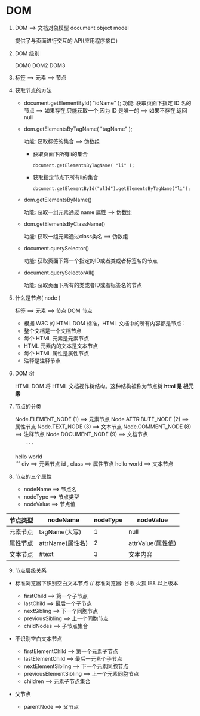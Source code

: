 # DOM

1. DOM ==> 文档对象模型 document object model

   提供了与页面进行交互的 API(应用程序接口)

2. DOM 级别

   DOM0 DOM2 DOM3

3. 标签 ==> 元素 ==> 节点

4. 获取节点的方法
   - document.getElementById( "idName" );
     功能: 获取页面下指定 ID 名的节点
     ==> 如果存在,只能获取一个,因为 ID 是唯一的
     ==> 如果不存在,返回 null


    - dom.getElementsByTagName( "tagName" );

    	功能: 获取标签的集合 ==> 伪数组

    	- 获取页面下所有li的集合
    		```
    		document.getElementsByTagName( "li" );
    		```
    	- 获取指定节点下所有li的集合
    		```
    		document.getElementById("ulId").getElementsByTagName("li");
    		```

    - dom.getElementsByName()

    	功能: 获取一组元素通过 name 属性 ==> 伪数组


    - dom.getElementsByClassName()

    	功能: 获取一组元素通过class类名 ==> 伪数组


    - document.querySelector()

    	功能: 获取页面下第一个指定的ID或者类或者标签名的节点


    - document.querySelectorAll()

    	功能: 获取页面下所有的类或者ID或者标签名的节点

5. 什么是节点( node )

   标签 ==> 元素 ==> 节点
   DOM 节点

   - 根据 W3C 的 HTML DOM 标准，HTML 文档中的所有内容都是节点：
   - 整个文档是一个文档节点
   - 每个 HTML 元素是元素节点
   - HTML 元素内的文本是文本节点
   - 每个 HTML 属性是属性节点
   - 注释是注释节点

6. DOM 树

   HTML DOM 将 HTML 文档视作树结构。这种结构被称为节点树
   **html 是 根元素**

7)  节点的分类

    Node.ELEMENT_NODE (1) ==> 元素节点
    Node.ATTRIBUTE_NODE (2) ==> 属性节点
    Node.TEXT_NODE (3) ==> 文本节点
    Node.COMMENT_NODE (8) ==> 注释节点
    Node.DOCUMENT_NODE (9) ==> 文档节点

        	```

     <div id="box" class="active">hello world</div>
    		```
     div ==> 元素节点   
    		id , class ==> 属性节点  
    		hello world ==> 文本节点

8. 节点的三个属性

   - nodeName ==> 节点名
   - nodeType ==> 节点类型
   - nodeValue ==> 节点值

| 节点类型 | nodeName         | nodeType | nodeValue         |
| -------- | ---------------- | -------- | ----------------- |
| 元素节点 | tagName(大写)    | 1        | null              |
| 属性节点 | attrName(属性名) | 2        | attrValue(属性值) |
| 文本节点 | #text            | 3        | 文本内容          |


9. 节点层级关系
- 标准浏览器下识别空白文本节点
   // 标准浏览器: 谷歌 火狐 IE8 以上版本
   - firstChild ==> 第一个子节点
   - lastChild ==> 最后一个子节点
   - nextSibling ==> 下一个同胞节点
   - previousSibling ==> 上一个同胞节点
   - childNodes ==> 子节点集合

- 不识别空白文本节点
    - firstElementChild ==> 第一个元素子节点
    - lastElementChild  ==> 最后一元素个子节点
    - nextElementSibling ==> 下一个元素同胞节点
    - previousElementSibling ==> 上一个元素同胞节点
    - children ==> 元素子节点集合


- 父节点
    - parentNode ==> 父节点
